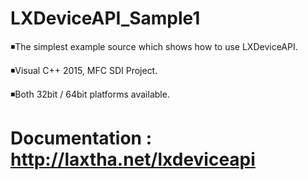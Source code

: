 # LXDeviceAPI_Sample1


◾The simplest example source which shows how to use LXDeviceAPI.

◾Visual C++ 2015, MFC SDI Project.

◾Both 32bit / 64bit platforms available.



# Documentation : http://laxtha.net/lxdeviceapi

